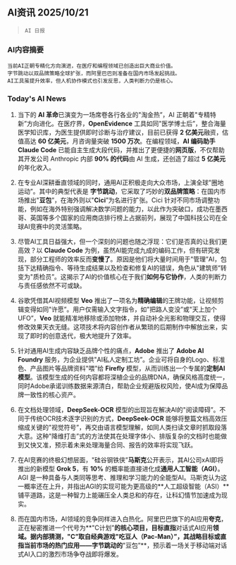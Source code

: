 ## AI资讯 2025/10/21

>  `AI 日报` 



### **AI内容摘要**

```
当前AI正朝专精化方向演进，在医疗和编程领域已创造出巨大商业价值。
字节跳动以双品牌策略全球扩张，而阿里巴巴则准备在国内市场发起挑战。
AI工具虽提升效率，但人机协作模式也引发反思，人类判断力仍是核心。
```



### **Today's AI News**

1.  当下的 **AI 革命**已演变为一场席卷各行各业的"淘金热”，AI 正朝着"专精特新”方向进化。在医疗界，**OpenEvidence** 工具如同"医学博士后”，整合海量医学知识库，为医生提供即时诊断与治疗建议，目前已获得 **2 亿美元**融资，估值高达 **60 亿美元**，月咨询量突破 **1500 万次**。在编程领域，**AI 编码助手** **Claude Code** 已能自主生成大段代码，并推出了更便捷的**网页版**，不仅帮助其开发公司 Anthropic 内部 **90% 的代码**由 AI 生成，还创造了超过 **5 亿美元**的年化收入。

2.  在专业AI深耕垂直领域的同时，通用AI正积极走向大众市场，上演全球"圈地运动”。其中的典型代表是 **字节跳动**，它采取了巧妙的**双品牌策略**：在国内市场推出"**豆包**”，在海外则以"**Cici**”为名进行扩张。Cici 针对不同市场调整功能，例如在海外特别强调解决数学问题的能力，以此作为突破口，成功在墨西哥、英国等多个国家的应用商店排行榜上占据前列，展现了中国科技公司在全球AI竞赛中的灵活策略。

3.  尽管AI工具日益强大，但一个深刻的问题也随之浮现：它们是否真的让我们更高效？以 **Claude Code** 为例，虽然AI能完成九成的编码工作，但有研究发现，部分工程师的效率反而**变慢了**。原因是他们将大量时间用于"管理”AI，包括下达精确指令、等待生成结果以及检查和修复AI的错误，角色从"建筑师”转变为"质检员”。这揭示了AI的价值核心在于我们**如何与它协作**，人类的判断力与责任感依然不可或缺。

4.  谷歌凭借其AI视频模型 **Veo** 推出了一项名为**精确编辑**的王牌功能，让视频剪辑变得如同"许愿”。用户仅需输入文字指令，如"把路人变没”或"天上加个UFO”，**Veo** 就能精准地移除或添加物体，并自动补全光影和物理交互，使得修改效果天衣无缝。这项技术将内容创作者从繁琐的后期制作中解放出来，实现了即时的创意迭代，极大地提升了效率。

5.  针对通用AI生成内容缺乏品牌个性的痛点，**Adobe** 推出了 **Adobe AI Foundry** 服务，为企业提供"AI私人定制工坊”。企业可将自身的Logo、标准色、产品图片等品牌资料"喂”给 **Firefly** 模型，从而训练出一个专属的**定制AI模型**。该模型生成的任何内容都将深植企业的品牌DNA，确保风格高度统一，同时Adobe承诺训练数据来源清白，帮助企业规避版权风险，使AI成为保障品牌一致性的核心资产。

6.  在文档处理领域，**DeepSeek-OCR** 模型的出现旨在解决AI的"阅读障碍”。不同于传统OCR技术逐字识别的方式，**DeepSeek-OCR** 能够将整篇文档高效压缩成关键的"视觉符号”，再交由语言模型理解，如同人类扫读文章时抓取段落大意。这种"降维打击”式的方法使其在处理字体小、排版复杂的文档时也能做到又快又准，预示着未来处理海量合同、报告的效率将实现飞跃。

7.  在AI竞赛的终极幻想层面，"硅谷钢铁侠”**马斯克**公开表示，其AI公司xAI即将推出的新模型 **Grok 5**，有 **10%** 的概率能直接进化成**通用人工智能（AGI）**。AGI 是一种具备与人类同等思考、推理和学习能力的全能型AI。马斯克认为这一概率还在上升，并指出AGI的实现可能为更高级的**人工超级智能（ASI）**铺平道路，这是一种智力上能碾压全人类总和的存在，让科幻情节加速成为现实。

8.  而在国内市场，AI领域的竞争同样进入白热化。阿里巴巴旗下的AI应用**夸克**，正在秘密推进一个代号为**"C计划”**的核心项目，目标直指**对话式AI应用**领域。据内部猜测，"C”取自经典游戏"吃豆人（Pac-Man）”，其战略目标或直指当前市场的热门应用——字节跳动的**"豆包”**，预示着一场关于移动端对话式AI入口的激烈市场争夺战即将爆发。